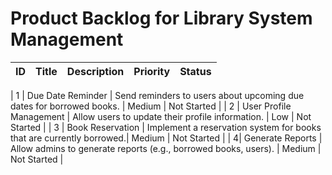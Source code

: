 # Product Backlog for Library System Management

| ID | Title                          | Description                                                          | Priority | Status      |
|----|--------------------------------|----------------------------------------------------------------------|----------|-------------|

| 1  | Due Date Reminder              | Send reminders to users about upcoming due dates for borrowed books. | Medium   | Not Started |
| 2 | User Profile Management        | Allow users to update their profile information.                     | Low      | Not Started |
| 3 | Book Reservation               | Implement a reservation system for books that are currently borrowed.| Medium   | Not Started |
| 4| Generate Reports               | Allow admins to generate reports (e.g., borrowed books, users).      | Medium   | Not Started |
